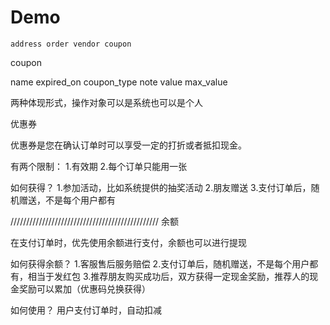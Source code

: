 # Demo

`address order vendor coupon`

coupon

name expired_on coupon_type note value max_value

两种体现形式，操作对象可以是系统也可以是个人

优惠券

优惠券是您在确认订单时可以享受一定的打折或者抵扣现金。

有两个限制：
 1.有效期
 2.每个订单只能用一张
 
如何获得？
 1.参加活动，比如系统提供的抽奖活动
 2.朋友赠送
 3.支付订单后，随机赠送，不是每个用户都有
 
///////////////////////////////////////////////
余额

在支付订单时，优先使用余额进行支付，余额也可以进行提现

如何获得余额？
 1.客服售后服务赔偿
 2.支付订单后，随机赠送，不是每个用户都有，相当于发红包
 3.推荐朋友购买成功后，双方获得一定现金奖励，推荐人的现金奖励可以累加（优惠码兑换获得）

如何使用？
用户支付订单时，自动扣减